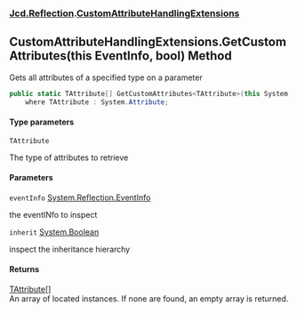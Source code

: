 ### [Jcd.Reflection](Jcd.Reflection.md 'Jcd.Reflection').[CustomAttributeHandlingExtensions](Jcd.Reflection.CustomAttributeHandlingExtensions.md 'Jcd.Reflection.CustomAttributeHandlingExtensions')

## CustomAttributeHandlingExtensions.GetCustomAttributes<TAttribute>(this EventInfo, bool) Method

Gets all attributes of a specified type on a parameter

```csharp
public static TAttribute[] GetCustomAttributes<TAttribute>(this System.Reflection.EventInfo eventInfo, bool inherit=false)
    where TAttribute : System.Attribute;
```

#### Type parameters

<a name='Jcd.Reflection.CustomAttributeHandlingExtensions.GetCustomAttributes_TAttribute_(thisSystem.Reflection.EventInfo,bool).TAttribute'></a>

`TAttribute`

The type of attributes to retrieve

#### Parameters

<a name='Jcd.Reflection.CustomAttributeHandlingExtensions.GetCustomAttributes_TAttribute_(thisSystem.Reflection.EventInfo,bool).eventInfo'></a>

`eventInfo` [System.Reflection.EventInfo](https://docs.microsoft.com/en-us/dotnet/api/System.Reflection.EventInfo 'System.Reflection.EventInfo')

the eventINfo to inspect

<a name='Jcd.Reflection.CustomAttributeHandlingExtensions.GetCustomAttributes_TAttribute_(thisSystem.Reflection.EventInfo,bool).inherit'></a>

`inherit` [System.Boolean](https://docs.microsoft.com/en-us/dotnet/api/System.Boolean 'System.Boolean')

inspect the inheritance hierarchy

#### Returns

[TAttribute](Jcd.Reflection.CustomAttributeHandlingExtensions.GetCustomAttributes_TAttribute_(thisSystem.Reflection.EventInfo,bool).md#Jcd.Reflection.CustomAttributeHandlingExtensions.GetCustomAttributes_TAttribute_(thisSystem.Reflection.EventInfo,bool).TAttribute 'Jcd.Reflection.CustomAttributeHandlingExtensions.GetCustomAttributes<TAttribute>(this System.Reflection.EventInfo, bool).TAttribute')[[]](https://docs.microsoft.com/en-us/dotnet/api/System.Array 'System.Array')  
An array of located <typeparamre name="TAttribute"/> instances. If none are found, an empty array is returned.